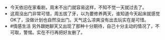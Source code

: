 - 今天依旧在家看剧，周末不出门就容易这样，不知不觉一天就过去了。
- 这周没出门非常可惜，周五拔了牙，以为要修养两天，谁知道今天起床就感觉OK了，没做计划也自然没出门。天气这么凉爽没有出去玩实在是可惜。
- #情感生活 另外跟她聊天又出现了那种十分期待，自己十分主动的情况了，不可取，警惕。实在不行再把好友删了。
